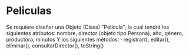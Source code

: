 # Peliculas
Se requiere diseñar una Objeto (Class) "Película", la cual tendrá los siguientes atributos: nombre, director (objeto tipo Persona), año, género, productora, minutos Y los siguientes métodos: · registrar(), editar(), eliminar(), consultarDirector(), toString()
